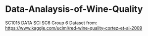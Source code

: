 # Data-Analaysis-of-Wine-Quality
SC1015 DATA SCI SC6 Group 6
Dataset from: https://www.kaggle.com/uciml/red-wine-quality-cortez-et-al-2009
